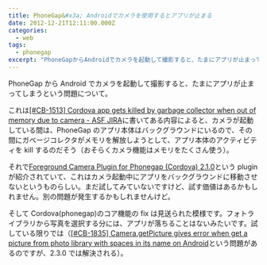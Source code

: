 ```yaml
---
title: PhoneGap&#x3a; Androidでカメラを使用するとアプリが止まる
date: 2012-12-21T12:11:00.000Z
categories:
  - web
tags:
  - phonegap
excerpt: "PhoneGapからAndroidでカメラを起動して撮影すると、たまにアプリが止まってしまうという問題について。  これはカメラが起動している間は、PhoneGapのアプリ本体はバックグラウンドにいるので、その間にガベージコレクタがメモリを解放しようとして、アプリ本体のアクティビティをkillするのだそう（おそらくカメラ機能はメモリをたくさん使う）。"
---
```


PhoneGap から Android でカメラを起動して撮影すると、たまにアプリが止まってしまうという問題について。

これは[\[#CB-1513\] Cordova app gets killed by garbage collector when out of memory due to camera - ASF JIRA](https://issues.apache.org/jira/browse/CB-1513)に書いてある内容によると、カメラが起動している間は、PhoneGap のアプリ本体はバックグラウンドにいるので、その間にガベージコレクタがメモリを解放しようとして、アプリ本体のアクティビティを kill するのだそう（おそらくカメラ機能はメモリをたくさん使う）。

それで[Foreground Camera Plugin for Phonegap (Cordova) 2.1.0](http://code.google.com/p/foreground-camera-plugin/)という plugin が紹介されていて、これはカメラ起動中にアプリをバックグラウンドに移動させないというものらしい。まだ試してみていないですけど、試す価値はあるかもしれません。別の問題が発生するかもしれませんけど。

そして Cordova(phonegap)のコア機能の fix は見送られた模様です。フォトライブラリから写真を選択する分には、アプリが落ちることはないみたいです。試している限りでは（[\[#CB-1835\] Camera.getPicture gives error when get a picture from photo library with spaces in its name on Android](https://issues.apache.org/jira/browse/CB-1835)という問題があるのですが、2.3.0 では解決される）。

